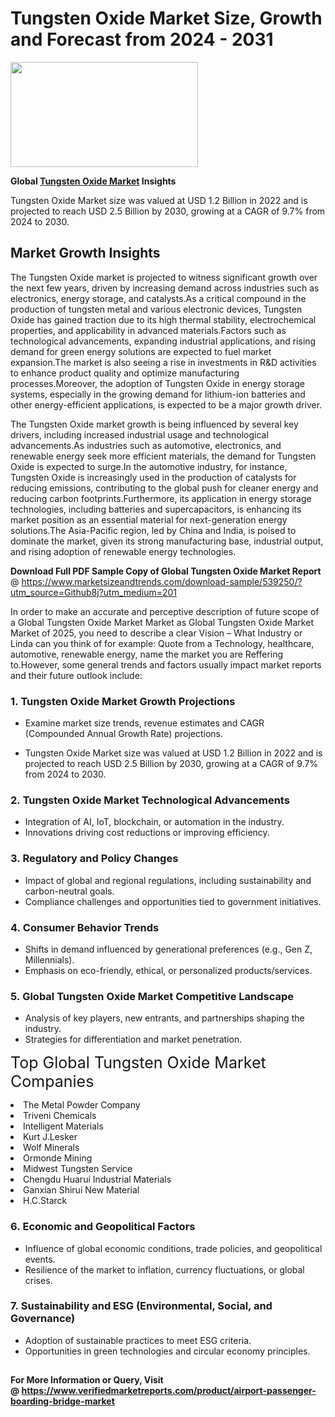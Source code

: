 <H1>Tungsten Oxide Market Size, Growth and Forecast from 2024 - 2031</H1><img class="aligncenter size-medium wp-image-584254" src="https://thirdeyenews.in/wp-content/uploads/2024/09/Global-Market-Research-300x168.jpeg" alt="" width="300" height="168" /><p><strong>Global&nbsp;<a href="https://www.marketsizeandtrends.com/download-sample/539250/?utm_source=Github8j?utm_medium=201">Tungsten Oxide Market</a> Insights</strong></p><p>Tungsten Oxide Market size was valued at USD 1.2 Billion in 2022 and is projected to reach USD 2.5 Billion by 2030, growing at a CAGR of 9.7% from 2024 to 2030.</p><p><h2>Market Growth Insights</h2> <p>The Tungsten Oxide market is projected to witness significant growth over the next few years, driven by increasing demand across industries such as electronics, energy storage, and catalysts.As a critical compound in the production of tungsten metal and various electronic devices, Tungsten Oxide has gained traction due to its high thermal stability, electrochemical properties, and applicability in advanced materials.Factors such as technological advancements, expanding industrial applications, and rising demand for green energy solutions are expected to fuel market expansion.The market is also seeing a rise in investments in R&D activities to enhance product quality and optimize manufacturing processes.Moreover, the adoption of Tungsten Oxide in energy storage systems, especially in the growing demand for lithium-ion batteries and other energy-efficient applications, is expected to be a major growth driver.</p> <p>The Tungsten Oxide market growth is being influenced by several key drivers, including increased industrial usage and technological advancements.As industries such as automotive, electronics, and renewable energy seek more efficient materials, the demand for Tungsten Oxide is expected to surge.In the automotive industry, for instance, Tungsten Oxide is increasingly used in the production of catalysts for reducing emissions, contributing to the global push for cleaner energy and reducing carbon footprints.Furthermore, its application in energy storage technologies, including batteries and supercapacitors, is enhancing its market position as an essential material for next-generation energy solutions.The Asia-Pacific region, led by China and India, is poised to dominate the market, given its strong manufacturing base, industrial output, and rising adoption of renewable energy technologies.</p> <p><span class=""><strong>Download Full PDF Sample Copy of Global Tungsten Oxide Market Report</strong> @ <a href="https://www.marketsizeandtrends.com/download-sample/539250/?utm_source=Github8j?utm_medium=201" target="_blank">https://www.marketsizeandtrends.com/download-sample/539250/?utm_source=Github8j?utm_medium=201</a></span></p><p>In order to make an accurate and perceptive description of future scope of a Global&nbsp;Tungsten Oxide Market Market as Global&nbsp;Tungsten Oxide Market Market of 2025, you need to describe a clear Vision &ndash; What Industry or Linda can you think of for example: Quote from a Technology, healthcare, automotive, renewable energy, name the market you are Reffering to.However, some general trends and factors usually impact market reports and their future outlook include:</p><h3>1.&nbsp;<strong>Tungsten Oxide Market Growth Projections</strong></h3><ul><li>Examine market size trends, revenue estimates and CAGR (Compounded Annual Growth Rate) projections.</li><li><p>Tungsten Oxide Market size was valued at USD 1.2 Billion in 2022 and is projected to reach USD 2.5 Billion by 2030, growing at a CAGR of 9.7% from 2024 to 2030.</p></li></ul><h3>2.&nbsp;<strong>Tungsten Oxide Market Technological Advancements</strong></h3><ul><li>Integration of AI, IoT, blockchain, or automation in the industry.</li><li>Innovations driving cost reductions or improving efficiency.</li></ul><h3>3.&nbsp;<strong>Regulatory and Policy Changes</strong></h3><ul><li>Impact of global and regional regulations, including sustainability and carbon-neutral goals.</li><li>Compliance challenges and opportunities tied to government initiatives.</li></ul><h3>4.&nbsp;<strong>Consumer Behavior Trends</strong></h3><ul><li>Shifts in demand influenced by generational preferences (e.g., Gen Z, Millennials).</li><li>Emphasis on eco-friendly, ethical, or personalized products/services.</li></ul><h3>5.&nbsp;<strong>Global Tungsten Oxide Market Competitive Landscape</strong></h3><ul><li>Analysis of key players, new entrants, and partnerships shaping the industry.</li><li>Strategies for differentiation and market penetration.</li></ul><p data-pm-slice="1 1 []"><span style="color: inherit; font-family: inherit; font-size: 25px;">Top Global Tungsten Oxide Market Companies</span></p><div class="" data-test-id=""><p><li>The Metal Powder Company</li><li> Triveni Chemicals</li><li> Intelligent Materials</li><li> Kurt J.Lesker</li><li> Wolf Minerals</li><li> Ormonde Mining</li><li> Midwest Tungsten Service</li><li> Chengdu Huarui Industrial Materials</li><li> Ganxian Shirui New Material</li><li> H.C.Starck</li></p></div><h3>6.&nbsp;<strong>Economic and Geopolitical Factors</strong></h3><ul><li>Influence of global economic conditions, trade policies, and geopolitical events.</li><li>Resilience of the market to inflation, currency fluctuations, or global crises.</li></ul><h3>7.&nbsp;<strong>Sustainability and ESG (Environmental, Social, and Governance)</strong></h3><ul><li>Adoption of sustainable practices to meet ESG criteria.</li><li>Opportunities in green technologies and circular economy principles.</li></ul><h2><strong style="font-size: 14px;">For More Information or Query, Visit @&nbsp;</strong><a style="background-color: #ffffff; font-size: 14px;" href="https://www.marketsizeandtrends.com/report/tungsten-oxide-market/" target="_blank">https://www.verifiedmarketreports.com/product/airport-passenger-boarding-bridge-market</a></h2>